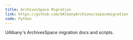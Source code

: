 ```yaml
---
title: ArchivesSpace Migration
link: https://github.com/UAlbanyArchives/aspacemigration
code: Python
---
```

UAlbany's ArchivesSpace migration docs and scripts.